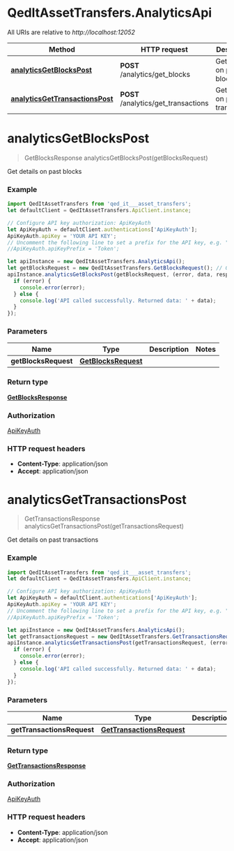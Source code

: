 # QedItAssetTransfers.AnalyticsApi

All URIs are relative to *http://localhost:12052*

Method | HTTP request | Description
------------- | ------------- | -------------
[**analyticsGetBlocksPost**](AnalyticsApi.md#analyticsGetBlocksPost) | **POST** /analytics/get_blocks | Get details on past blocks
[**analyticsGetTransactionsPost**](AnalyticsApi.md#analyticsGetTransactionsPost) | **POST** /analytics/get_transactions | Get details on past transactions


<a name="analyticsGetBlocksPost"></a>
# **analyticsGetBlocksPost**
> GetBlocksResponse analyticsGetBlocksPost(getBlocksRequest)

Get details on past blocks

### Example
```javascript
import QedItAssetTransfers from 'qed_it___asset_transfers';
let defaultClient = QedItAssetTransfers.ApiClient.instance;

// Configure API key authorization: ApiKeyAuth
let ApiKeyAuth = defaultClient.authentications['ApiKeyAuth'];
ApiKeyAuth.apiKey = 'YOUR API KEY';
// Uncomment the following line to set a prefix for the API key, e.g. "Token" (defaults to null)
//ApiKeyAuth.apiKeyPrefix = 'Token';

let apiInstance = new QedItAssetTransfers.AnalyticsApi();
let getBlocksRequest = new QedItAssetTransfers.GetBlocksRequest(); // GetBlocksRequest | 
apiInstance.analyticsGetBlocksPost(getBlocksRequest, (error, data, response) => {
  if (error) {
    console.error(error);
  } else {
    console.log('API called successfully. Returned data: ' + data);
  }
});
```

### Parameters

Name | Type | Description  | Notes
------------- | ------------- | ------------- | -------------
 **getBlocksRequest** | [**GetBlocksRequest**](GetBlocksRequest.md)|  | 

### Return type

[**GetBlocksResponse**](GetBlocksResponse.md)

### Authorization

[ApiKeyAuth](../README.md#ApiKeyAuth)

### HTTP request headers

 - **Content-Type**: application/json
 - **Accept**: application/json

<a name="analyticsGetTransactionsPost"></a>
# **analyticsGetTransactionsPost**
> GetTransactionsResponse analyticsGetTransactionsPost(getTransactionsRequest)

Get details on past transactions

### Example
```javascript
import QedItAssetTransfers from 'qed_it___asset_transfers';
let defaultClient = QedItAssetTransfers.ApiClient.instance;

// Configure API key authorization: ApiKeyAuth
let ApiKeyAuth = defaultClient.authentications['ApiKeyAuth'];
ApiKeyAuth.apiKey = 'YOUR API KEY';
// Uncomment the following line to set a prefix for the API key, e.g. "Token" (defaults to null)
//ApiKeyAuth.apiKeyPrefix = 'Token';

let apiInstance = new QedItAssetTransfers.AnalyticsApi();
let getTransactionsRequest = new QedItAssetTransfers.GetTransactionsRequest(); // GetTransactionsRequest | 
apiInstance.analyticsGetTransactionsPost(getTransactionsRequest, (error, data, response) => {
  if (error) {
    console.error(error);
  } else {
    console.log('API called successfully. Returned data: ' + data);
  }
});
```

### Parameters

Name | Type | Description  | Notes
------------- | ------------- | ------------- | -------------
 **getTransactionsRequest** | [**GetTransactionsRequest**](GetTransactionsRequest.md)|  | 

### Return type

[**GetTransactionsResponse**](GetTransactionsResponse.md)

### Authorization

[ApiKeyAuth](../README.md#ApiKeyAuth)

### HTTP request headers

 - **Content-Type**: application/json
 - **Accept**: application/json

